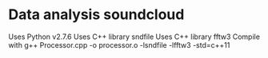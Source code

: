 Data analysis soundcloud
===

Uses Python v2.7.6
Uses C++ library sndfile
Uses C++ library fftw3
Compile with g++ Processor.cpp -o processor.o -lsndfile -lfftw3 -std=c++11
